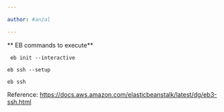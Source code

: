 ```yaml
---

author: #anzal 

---
```


** EB commands to execute**

` eb init --interactive`

`eb ssh --setup`

`eb ssh`

Reference: https://docs.aws.amazon.com/elasticbeanstalk/latest/dg/eb3-ssh.html

